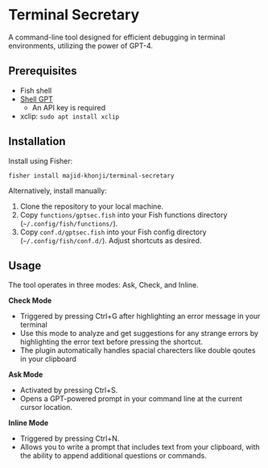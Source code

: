 # Terminal Secretary

A command-line tool designed for efficient debugging in terminal environments, utilizing the power of GPT-4.

## Prerequisites

- Fish shell
- [Shell GPT](https://github.com/TheR1D/shell_gpt)
  - An API key is required
- xclip: `sudo apt install xclip`

## Installation

Install using Fisher:
```fish
fisher install majid-khonji/terminal-secretary
```
Alternatively, install manually:
1. Clone the repository to your local machine.
2. Copy `functions/gptsec.fish` into your Fish functions directory (`~/.config/fish/functions/`).
3. Copy `conf.d/gptsec.fish` into your Fish config directory (`~/.config/fish/conf.d/`). Adjust shortcuts as desired.

## Usage

The tool operates in three modes: Ask, Check, and Inline.

**Check Mode**  
- Triggered by pressing Ctrl+G after highlighting an error message in your terminal  
- Use this mode to analyze and get suggestions for any strange errors by highlighting the error text before pressing the shortcut.
- The plugin automatically handles spacial charecters like double qoutes in your clipboard

**Ask Mode**  
- Activated by pressing Ctrl+S.  
- Opens a GPT-powered prompt in your command line at the current cursor location.


**Inline Mode**  
- Triggered by pressing Ctrl+N.  
- Allows you to write a prompt that includes text from your clipboard, with the ability to append additional questions or commands.

